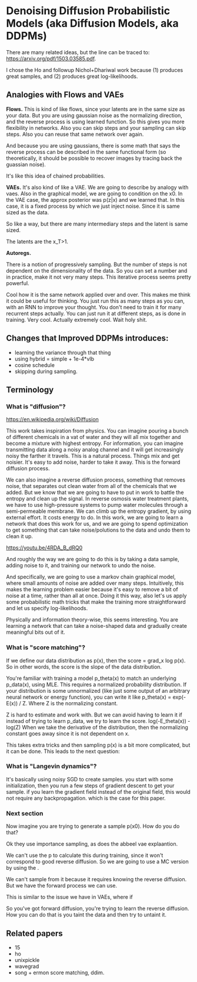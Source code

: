# Denoising Diffusion Probabilistic Models (aka Diffusion Models, aka DDPMs)

There are many related ideas, but the line can be traced to: https://arxiv.org/pdf/1503.03585.pdf.

I chose the Ho and followup Nichol+Dhariwal work because (1) produces great samples, and (2) produces great log-likelihoods.


## Analogies with Flows and VAEs

**Flows.**
This is kind of like flows, since your latents are in the same size as your data.
But you are using gaussian noise as the normalizing direction, and the reverse process is using learned function.
So this gives you more flexibility in networks. Also you can skip steps and your sampling can skip steps.
Also you can reuse that same network over again.

And because you are using gaussians, there is some math that says the reverse process can be described
in the same functional form (so theoretically, it should be possible to recover images by tracing back the guassian noise).

It's like this idea of chained probabilities.

**VAEs.**
It's also kind of like a VAE.
We are going to describe by analogy with vaes.
Also in the graphical model, we are going to condition on the x0.
In the VAE case, the approx posterior was p(z|x) and we learned that.
In this case, it is a fixed process by which we just inject noise.
Since it is same sized as the data.

So like a way, but there are many intermediary steps and the latent is same sized.


The latents are the x_T>1.


**Autoregs.**

There is a notion of progressively sampling. But the number of steps
is not dependent on the dimensionality of the data. So you can set a number
and in practice, make it not very many steps.
This iterative process seems pretty powerful.




Cool how it is the same network applied over and over.
This makes me think it could be useful for thinking. You
just run this as many steps as you can, with an RNN to improve your thought.
You don't need to train it for many recurrent steps actually.
You can just run it at different steps, as is done in training.
Very cool. Actually extremely cool.
Wait holy shit.


## Changes that Improved DDPMs introduces:
- learning the variance through that thing
- using hybrid = simple + 1e-4*vlb
- cosine schedule
- skipping during sampling.



## Terminology

### What is "diffusion"?

https://en.wikipedia.org/wiki/Diffusion

This work takes inspiration from physics. You can imagine pouring a bunch of different chemicals
in a vat of water and they will all mix together and become a mixture with highest entropy.
For information, you can imagine transmitting data along a noisy analog channel and it
will get increasingly noisy the farther it travels.
This is a natural process. Things mix and get noisier. It's easy to add noise, harder to take it away.
This is the forward diffusion process.

We can also imagine a reverse diffusion process, something that removes noise, that separates out
clean water from all of the chemicals that we added. But we know that we are going to have to put in work 
to battle the entropy and clean up the signal. In reverse osmosis water treatment plants, we have to use
high-pressure systems to pump water molecules through a semi-permeable membrane. We can climb up the entropy
gradient, by using external effort. It costs energy to do.
In this work, we are going to learn a network that does this work for us, and we are going to
spend optimization to get something that can take noise/polutions to the data and undo them to clean
it up.

https://youtu.be/4RDA_B_dRQ0

And roughly the way we are going to do this is by taking a data sample, adding noise to it, and
training our network to undo the noise. 

And specifically, we are going to use a markov chain graphical model, where small amounts of noise
are added over many steps. Intuitively, this makes the learning problem easier because it's easy to
remove a bit of noise at a time, rather than all at once. Doing it this way, also let's us apply some
probabilistic math tricks that make the training more straightforward and let us specify log-likelihoods.

Physically and information theory-wise, this seems interesting. You are learning a network
that can take a noise-shaped data and gradually create meaningful bits out of it.

### What is "score matching"?

If we define our data distribution as p(x), then the score = grad_x log p(x). So in other words, the score is the slope
of the data distribution. 

You're familiar with training a model p_theta(x) to match an underlying p_data(x), using MLE.
This requires a normalized probability distribution. If your distribution is some unnormalized (like just
some output of an arbitrary neural network or energy function), you can write it like p_theta(x) = exp(-E(x)) / Z.
Where Z is the normalizing constant.

Z is hard to estimate and work with. But we can avoid having to learn it if instead of trying to learn p_data, we try to learn the score.
log(-E_theta(x)) - log(Z)
When we take the derivative of the distribution, then the normalizing constant goes away since it is not dependent on x.

This takes extra tricks and then sampling p(x) is a bit more complicated, but it can be done.
This leads to the next question:

### What is "Langevin dynamics"?

It's basically using noisy SGD to create samples. you start with some initialization, then you run a few steps of gradient descent to get your sample. if you learn the gradient field instead of the original field, this would not require any backpropagation. which is the case for this paper.

### Next section

Now imagine you are trying to generate a sample p(x0).
How do you do that?


Ok they use importance sampling, as does the abbeel vae explaantion.

We can't use the p to calculate this during training, since it won't correspond to
good reverse diffusion. So we are going to use a MC version by using the .

We can't sample from it because it requires knowing the reverse diffusion.
But we have the forward process we can use.


This is similar to the issue we have in VAEs, where if 



So you've got forward diffusion, you're trying to learn the reverse diffusion.
How you can do that is you taint the data and then try to untaint it.






## Related papers

- 15
- ho 
- unixpickle
- wavegrad
- song + ermon score matching, ddim.
